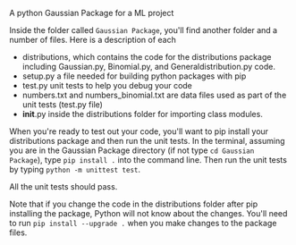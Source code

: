 A python Gaussian Package for a ML project

Inside the folder called `Gaussian Package`, you'll find another folder and a number of files. Here is a description of each
- distributions, which contains the code for the distributions package including Gaussian.py, Binomial.py, and Generaldistribution.py code.
- setup.py a file needed for building python packages with pip
- test.py unit tests to help you debug your code
- numbers.txt and numbers_binomial.txt are data files used as part of the unit tests (test.py file)
- __init__.py inside the distributions folder for importing class modules.


When you're ready to test out your code, you'll want to pip install your distributions package and then run the unit tests. In the terminal, assuming you are in the Gaussian Package directory (if not type `cd Gaussian Package`), type `pip install .` into the command line. Then run the unit tests by typing `python -m unittest test`. 

All the unit tests should pass. 

Note that if you change the code in the distributions folder after pip installing the package, Python will not know about the changes. You'll need to run `pip install --upgrade .` when you make changes to the package files.